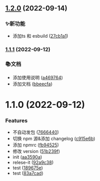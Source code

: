 

## [1.2.0](https://github.com/zhangfy1994/create-app-zfy/compare/1.1.1...1.2.0) (2022-09-14)


### ✨新功能

* 添加ts 和 esbuild ([27cb1a1](https://github.com/zhangfy1994/create-app-zfy/commit/27cb1a1f4e74b4527e39dd239a6592a557d74ffe))

### [1.1.1](https://github.com/zhangfy1994/create-app-zfy/compare/1.1.0...1.1.1) (2022-09-12)


### 📚文档

* 添加使用说明 ([a469764](https://github.com/zhangfy1994/create-app-zfy/commit/a469764054b186b7a20d152f3d1d6c009e6f152d))
* 添加文档 ([bbeecfa](https://github.com/zhangfy1994/create-app-zfy/commit/bbeecfa9da5f88cad0522ffa0283f6aed585044a))

# 1.1.0 (2022-09-12)

### Features

- 不自动发包 ([7666440](https://github.com/zhangfy1994/create-app-zfy/commit/766644019ac82564f78a6011e70ac36a99a7cee6))
- 切换 npm 源&添加 changelog ([c915e6b](https://github.com/zhangfy1994/create-app-zfy/commit/c915e6bdb47b191c795f022dcc8768a9b8a4904d))
- 添加 npmrc ([fb94525](https://github.com/zhangfy1994/create-app-zfy/commit/fb9452559ef705636dcb873ddd3c5a97b7af7af5))
- 修改 version ([51b239f](https://github.com/zhangfy1994/create-app-zfy/commit/51b239f4b40928860116043f2915c046276fcef1))
- init ([aa3590a](https://github.com/zhangfy1994/create-app-zfy/commit/aa3590a5ec4218c0608675c32c08dd84d63335d0))
- relese-it ([92a9c38](https://github.com/zhangfy1994/create-app-zfy/commit/92a9c38920cd4377804204afcc7ab182fc2945bb))
- test ([189675e](https://github.com/zhangfy1994/create-app-zfy/commit/189675e97b498a3125a6c0b784d9ecd8d2ec6651))
- test ([83a7cad](https://github.com/zhangfy1994/create-app-zfy/commit/83a7cad1d9f90f16d4622f298c322744701c6fb3))